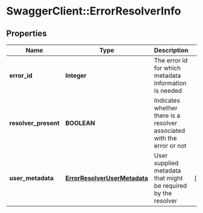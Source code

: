 # SwaggerClient::ErrorResolverInfo

## Properties
Name | Type | Description | Notes
------------ | ------------- | ------------- | -------------
**error_id** | **Integer** | The error id for which metadata information is needed | 
**resolver_present** | **BOOLEAN** | Indicates whether there is a resolver associated with the error or not | 
**user_metadata** | [**ErrorResolverUserMetadata**](ErrorResolverUserMetadata.md) | User supplied metadata that might be required by the resolver | [optional] 


